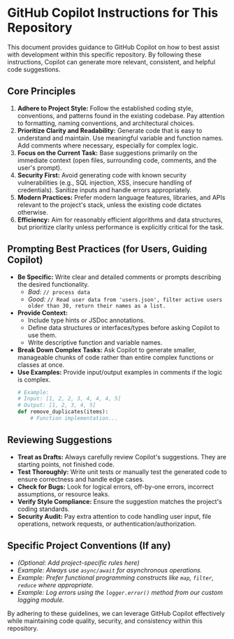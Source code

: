 # GitHub Copilot Instructions for This Repository

This document provides guidance to GitHub Copilot on how to best assist with development within this specific repository. By following these instructions, Copilot can generate more relevant, consistent, and helpful code suggestions.

## Core Principles

1.  **Adhere to Project Style:** Follow the established coding style, conventions, and patterns found in the existing codebase. Pay attention to formatting, naming conventions, and architectural choices.
2.  **Prioritize Clarity and Readability:** Generate code that is easy to understand and maintain. Use meaningful variable and function names. Add comments where necessary, especially for complex logic.
3.  **Focus on the Current Task:** Base suggestions primarily on the immediate context (open files, surrounding code, comments, and the user's prompt).
4.  **Security First:** Avoid generating code with known security vulnerabilities (e.g., SQL injection, XSS, insecure handling of credentials). Sanitize inputs and handle errors appropriately.
5.  **Modern Practices:** Prefer modern language features, libraries, and APIs relevant to the project's stack, unless the existing code dictates otherwise.
6.  **Efficiency:** Aim for reasonably efficient algorithms and data structures, but prioritize clarity unless performance is explicitly critical for the task.

## Prompting Best Practices (for Users, Guiding Copilot)

*   **Be Specific:** Write clear and detailed comments or prompts describing the desired functionality.
    *   *Bad:* `// process data`
    *   *Good:* `// Read user data from 'users.json', filter active users older than 30, return their names as a list.`
*   **Provide Context:**
    *   Include type hints or JSDoc annotations.
    *   Define data structures or interfaces/types before asking Copilot to use them.
    *   Write descriptive function and variable names.
*   **Break Down Complex Tasks:** Ask Copilot to generate smaller, manageable chunks of code rather than entire complex functions or classes at once.
*   **Use Examples:** Provide input/output examples in comments if the logic is complex.
    ```python
    # Example:
    # Input: [1, 2, 2, 3, 4, 4, 4, 5]
    # Output: [1, 2, 3, 4, 5]
    def remove_duplicates(items):
        # Function implementation...
    ```

## Reviewing Suggestions

*   **Treat as Drafts:** Always carefully review Copilot's suggestions. They are starting points, not finished code.
*   **Test Thoroughly:** Write unit tests or manually test the generated code to ensure correctness and handle edge cases.
*   **Check for Bugs:** Look for logical errors, off-by-one errors, incorrect assumptions, or resource leaks.
*   **Verify Style Compliance:** Ensure the suggestion matches the project's coding standards.
*   **Security Audit:** Pay extra attention to code handling user input, file operations, network requests, or authentication/authorization.

## Specific Project Conventions (If any)

*   *(Optional: Add project-specific rules here)*
*   *Example: Always use `async/await` for asynchronous operations.*
*   *Example: Prefer functional programming constructs like `map`, `filter`, `reduce` where appropriate.*
*   *Example: Log errors using the `logger.error()` method from our custom logging module.*

By adhering to these guidelines, we can leverage GitHub Copilot effectively while maintaining code quality, security, and consistency within this repository.
